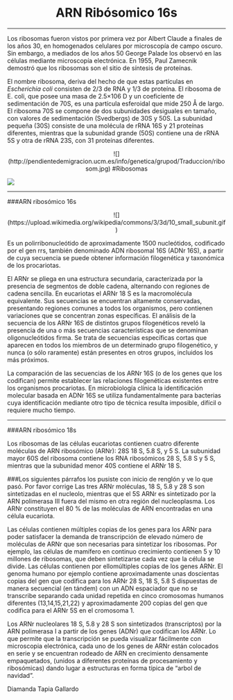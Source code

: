 # <center>ARN Ribósomico 16s </center>

----------
Los ribosomas fueron vistos por primera vez por Albert Claude a finales de los años 30, en homogenados celulares por microscopía de campo oscuro. Sin embargo, a mediados de los años 50 George Palade los observó en las células mediante microscopía electrónica. En 1955, Paul Zamecnik demostró que los ribosomas son el sitio de síntesis de proteínas. 

El nombre ribosoma, deriva del hecho de que estas partículas en *Escherichia coli* consisten de 2/3 de RNA y 1/3 de proteína. El ribosoma de E. coli, que posee una masa de 2.5×106 D y un coeficiente de sedimentación de 70S, es una partícula esferoidal que mide 250 Å de largo.
El ribosoma 70S se compone de dos subunidades desiguales en tamaño, con valores de sedimentación (Svedbergs) de 30S y 50S. La subunidad pequeña (30S) consiste de una molécula de rRNA 16S y 21 proteínas diferentes, mientras que la subunidad grande (50S) contiene una de rRNA 5S y otra de rRNA 23S, con 31 proteínas diferentes. 
<center> 
![](http://pendientedemigracion.ucm.es/info/genetica/grupod/Traduccion/ribosom.jpg)
#Ribosomas
 </center>


![](https://upload.wikimedia.org/wikipedia/commons/b/bc/Abalone_at_California_Academy_of_Sciences.JPG)


----------

###ARN ribosómico 16s 

<center>![](https://upload.wikimedia.org/wikipedia/commons/3/3d/10_small_subunit.gif)</center>


Es un polirribonucleótido de aproximadamente 1500 nucleótidos, codificado por el gen rrs, también denominado ADN ribosomal 16S (ADNr 16S), a partir de cuya secuencia se puede obtener información filogenética y taxonómica de los procariotas.

El ARNr se pliega en una estructura secundaria, caracterizada por la presencia de segmentos de doble cadena, alternando con regiones de cadena sencilla. En eucariotas el ARNr 18 S es la macromolécula equivalente. Sus secuencias se encuentran altamente conservadas, presentando regiones comunes a todos los organismos, pero contienen variaciones que se concentran zonas específicas.
El análisis de la secuencia de los ARNr 16S de distintos grupos filogenéticos reveló la presencia de una o más secuencias características que se denominan oligonucleótidos firma. Se trata de secuencias específicas cortas que aparecen en todos los miembros de un determinado grupo filogenético, y nunca (o sólo raramente) están presentes en otros grupos, incluidos los más próximos.

La comparación de las secuencias de los ARNr 16S (o de los genes que los codifican) permite establecer las relaciones filogenéticas existentes entre los organismos procariotas. En microbiología clínica la identificación molecular basada en ADNr 16S se utiliza fundamentalmente para bacterias cuya identificación mediante otro tipo de técnica resulta imposible, difícil o requiere mucho tiempo.

----------
###ARN ribosómico 18s

 Los ribosomas de las células eucariotas contienen cuatro diferente moléculas de ARN ribosómico (ARNr): 28S  18 S, 5.8 S, y 5 S. La subunidad mayor 60S del ribosoma contiene los RNA ribosómicos 28 S, 5.8 S y 5 S, mientras que la subunidad menor 40S contiene el ARNr 18 S.

###Los siguientes párrafos los pusiste con inicio de renglón y ve lo que pasó. Por favor corrige
Las tres ARNr moléculas, 18 S, 5.8 y 28 S son sintetizadas en el
nucleolo, mientras que el 5S ARNr es sintetizado por la ARN polimerasa III fuera
del mismo en otra región del nucleoplasma. Los ARNr constituyen el 80 % de las
moléculas de ARN encontradas en una célula eucariota.

Las células contienen múltiples copias de los genes para los ARNr para poder
satisfacer la demanda de transcripción de elevado número de moléculas de ARNr
que son necesarias para sintetizar los ribosomas. Por ejemplo, las células de
mamífero en continuo crecimiento contienen 5 y 10 millones de ribosomas, que
deben sintetizarse cada vez que la célula se divide. 
Las células contienen por ellomúltiples copias de los genes ARNr. El genoma humano por ejemplo contiene aproximadamente unas doscientas copias del gen que codifica para los ARNr 28 S, 18 S, 5.8 S dispuestas de manera secuencial (en tándem) con un ADN espaciador que no se transcribe separando cada unidad repetida en cinco cromosomas humanos diferentes (13,14,15,21,22) y aproximadamente 200 copias del gen que codifica para el ARNr 5S en el cromosoma 1.

Los ARNr nucleolares 18 S, 5.8 y 28 S son sintetizados (transcriptos) por la ARN
polimerasa I a partir de los genes (ADNr) que codifican los ARNr. Lo que permite
que la transcripción se pueda visualizar fácilmente con microscopia electrónica,
cada uno de los genes de ARNr están colocados en serie y se encuentran rodeado
de ARN en crecimiento densamente empaquetados, (unidos a diferentes proteínas
de procesamiento y ribosómicas) dando lugar a estructuras en forma típica de
“arbol de navidad”.

Diamanda Tapia Gallardo
